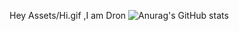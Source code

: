 Hey Assets/Hi.gif ,I am Dron
![Anurag's GitHub stats](https://github-readme-stats.vercel.app/api?username=Drontitan&show_icons=true&theme=algolia)

